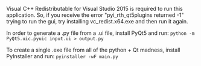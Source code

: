 Visual C++ Redistributable for Visual Studio 2015 is required to run this
application. So, if you receive the error "pyi_rth_qt5plugins returned -1"
trying to run the gui, try installing vc_redist.x64.exe and then run it again.

In order to generate a .py file from a .ui file, install PyQt5 and run:
`python -m PyQt5.uic.pyuic input.ui > output.py`

To create a single .exe file from all of the python + Qt madness, install PyInstaller and run:
`pyinstaller -wF main.py`
